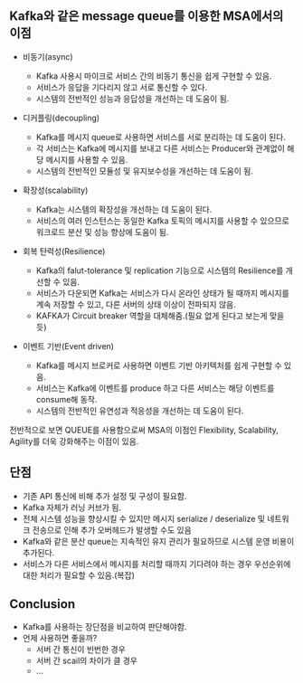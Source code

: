 ## Kafka와 같은 message queue를 이용한 MSA에서의 이점

* 비동기(async)
  * Kafka 사용시 마이크로 서비스 간의 비동기 통신을 쉽게 구현할 수 있음.
  * 서비스가 응답을 기다리지 않고 서로 통신할 수 있다.
  * 시스템의 전반적인 성능과 응답성을 개선하는 데 도움이 됨.


* 디커플링(decoupling)
  * Kafka를 메시지 queue로 사용하면 서비스를 서로 분리하는 데 도움이 된다.
  * 각 서비스는 Kafka에 메시지를 보내고 다른 서비스는 Producer와 관계없이 해당 메시지를 사용할 수 있음.
  * 시스템의 전반적인 모듈성 및 유지보수성을 개선하는 데 도움이 됨.


* 확장성(scalability)
  * Kafka는 시스템의 확장성을 개선하는 데 도움이 된다.
  * 서비스의 여러 인스턴스는 동일한 Kafka 토픽의 메시지를 사용할 수 있으므로 워크로드 분산 및 성능 향상에 도움이 됨.


* 회복 탄력성(Resilience)
  * Kafka의 falut-tolerance 및 replication 기능으로 시스템의 Resilience를 개선할 수 있음.
  * 서비스가 다운되면 Kafka는 서비스가 다시 온라인 상태가 될 때까지 메시지를 계속 저장할 수 있고, 다른 서버의 상태 이상이 전파되지 않음.
  * KAFKA가 Circuit breaker 역할을 대체해줌.(필요 없게 된다고 보는게 맞을 듯)


* 이벤트 기반(Event driven)
  * Kafka를 메시지 브로커로 사용하면 이벤트 기반 아키텍처를 쉽게 구현할 수 있음.
  * 서비스는 Kafka에 이벤트를 produce 하고 다른 서비스는 해당 이벤트를 consume해 동작.
  * 시스템의 전반적인 유연성과 적응성을 개선하는 데 도움이 된다.


전반적으로 보면 QUEUE를 사용함으로써 MSA의 이점인 Flexibility, Scalability, Agility를 더욱 강화해주는 이점이 있음.


## 단점
* 기존 API 통신에 비해 추가 설정 및 구성이 필요함.
* Kafka 자체가 러닝 커브가 됨.
* 전체 시스템 성능을 향상시킬 수 있지만 메시지 serialize / deserialize 및 네트워크 전송으로 인해 추가 오버헤드가 발생할 수도 있음
* Kafka와 같은 분산 queue는 지속적인 유지 관리가 필요하므로 시스템 운영 비용이 추가된다.
* 서비스가 다른 서비스에서 메시지를 처리할 때까지 기다려야 하는 경우 우선순위에 대한 처리가 필요할 수 있음.(복잡)


## Conclusion
* Kafka를 사용하는 장단점을 비교하여 판단해야함.
* 언제 사용하면 좋을까?
  * 서버 간 통신이 빈번한 경우
  * 서버 간 scail의 차이가 클 경우
  * ...